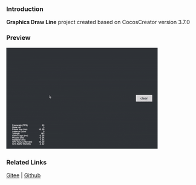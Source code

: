 ### Introduction
**Graphics Draw Line** project created based on CocosCreator version 3.7.0

### Preview
![image](../../../gif/202203/2022030414.gif)

### Related Links
[Gitee](https://gitee.com/mirrors_cocos-creator/example-cases/tree/master/assets/cases/graphics/demo) | [Github](https://github.com/cocos-creator/example-cases/tree/master/assets/cases/graphics/demo)